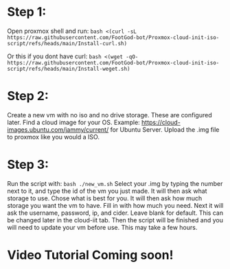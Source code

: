 # Step 1:
Open proxmox shell and run:
```bash <(curl -sL https://raw.githubusercontent.com/FootGod-bot/Proxmox-cloud-init-iso-script/refs/heads/main/Install-curl.sh)```

Or this if you dont have curl:
```bash <(wget -qO- https://raw.githubusercontent.com/FootGod-bot/Proxmox-cloud-init-iso-script/refs/heads/main/Install-weget.sh)```
# Step 2:
Create a new vm with no iso and no drive storage. These are configured later.
Find a cloud image for your OS. Example: https://cloud-images.ubuntu.com/jammy/current/ for Ubuntu Server.
Upload the .img file to proxmox like you would a ISO.
# Step 3:
Run the script with:
```bash ./new_vm.sh```
Select your .img by typing the number next to it, and type the id of the vm you just made.
It will then ask what storage to use. Chose what is best for you.
It will then ask how much storage you want the vm to have. Fill in with how much you need.
Next it will ask the username, password, ip, and cider. Leave blank for default. This can be changed later in the cloud-iit tab.
Then the script will be finished and you will need to update your vm before use. This may take a few hours. 
# Video Tutorial Coming soon!
